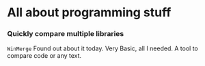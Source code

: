# All about programming stuff

### Quickly compare multiple libraries
`WinMerge` Found out about it today. Very Basic, all I needed. A tool to compare code or any text.
